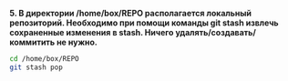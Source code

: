 **5. В директории /home/box/REPO располагается локальный репозиторий. Необходимо при помощи команды git stash извлечь сохраненные изменения в stash. Ничего удалять/создавать/коммитить не нужно.**

```bash
cd /home/box/REPO
git stash pop
```
